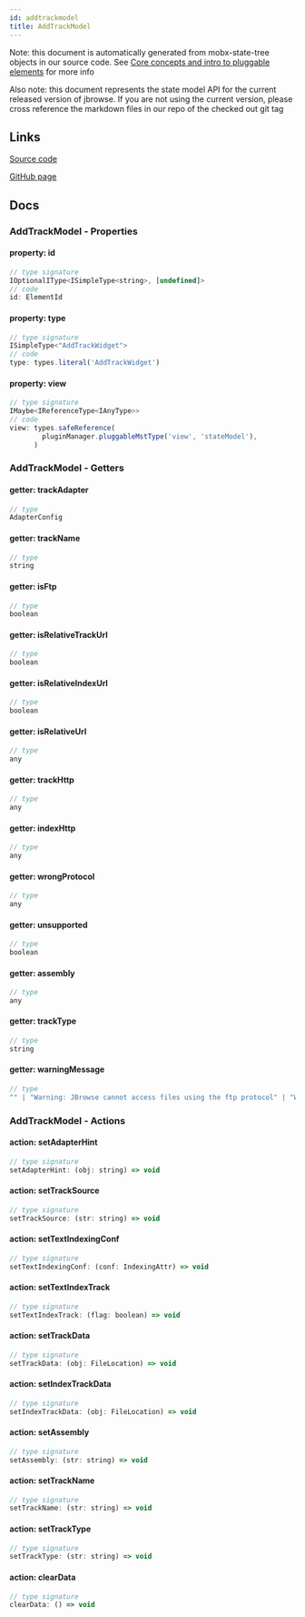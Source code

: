```yaml
---
id: addtrackmodel
title: AddTrackModel
---
```


Note: this document is automatically generated from mobx-state-tree objects in
our source code. See
[Core concepts and intro to pluggable elements](/docs/developer_guide/) for more
info

Also note: this document represents the state model API for the current released
version of jbrowse. If you are not using the current version, please cross
reference the markdown files in our repo of the checked out git tag

## Links

[Source code](https://github.com/GMOD/jbrowse-components/blob/main/plugins/data-management/src/AddTrackWidget/model.ts)

[GitHub page](https://github.com/GMOD/jbrowse-components/tree/main/website/docs/models/AddTrackModel.md)

## Docs

### AddTrackModel - Properties

#### property: id

```js
// type signature
IOptionalIType<ISimpleType<string>, [undefined]>
// code
id: ElementId
```

#### property: type

```js
// type signature
ISimpleType<"AddTrackWidget">
// code
type: types.literal('AddTrackWidget')
```

#### property: view

```js
// type signature
IMaybe<IReferenceType<IAnyType>>
// code
view: types.safeReference(
        pluginManager.pluggableMstType('view', 'stateModel'),
      )
```

### AddTrackModel - Getters

#### getter: trackAdapter

```js
// type
AdapterConfig
```

#### getter: trackName

```js
// type
string
```

#### getter: isFtp

```js
// type
boolean
```

#### getter: isRelativeTrackUrl

```js
// type
boolean
```

#### getter: isRelativeIndexUrl

```js
// type
boolean
```

#### getter: isRelativeUrl

```js
// type
any
```

#### getter: trackHttp

```js
// type
any
```

#### getter: indexHttp

```js
// type
any
```

#### getter: wrongProtocol

```js
// type
any
```

#### getter: unsupported

```js
// type
boolean
```

#### getter: assembly

```js
// type
any
```

#### getter: trackType

```js
// type
string
```

#### getter: warningMessage

```js
// type
"" | "Warning: JBrowse cannot access files using the ftp protocol" | "Warning: one or more of your files do not provide the protocol e.g.\n          https://, please provide an absolute URL unless you are sure a\n          relative URL is intended." | "Warning: You entered a http:// resources but we cannot access HT...
```

### AddTrackModel - Actions

#### action: setAdapterHint

```js
// type signature
setAdapterHint: (obj: string) => void
```

#### action: setTrackSource

```js
// type signature
setTrackSource: (str: string) => void
```

#### action: setTextIndexingConf

```js
// type signature
setTextIndexingConf: (conf: IndexingAttr) => void
```

#### action: setTextIndexTrack

```js
// type signature
setTextIndexTrack: (flag: boolean) => void
```

#### action: setTrackData

```js
// type signature
setTrackData: (obj: FileLocation) => void
```

#### action: setIndexTrackData

```js
// type signature
setIndexTrackData: (obj: FileLocation) => void
```

#### action: setAssembly

```js
// type signature
setAssembly: (str: string) => void
```

#### action: setTrackName

```js
// type signature
setTrackName: (str: string) => void
```

#### action: setTrackType

```js
// type signature
setTrackType: (str: string) => void
```

#### action: clearData

```js
// type signature
clearData: () => void
```
